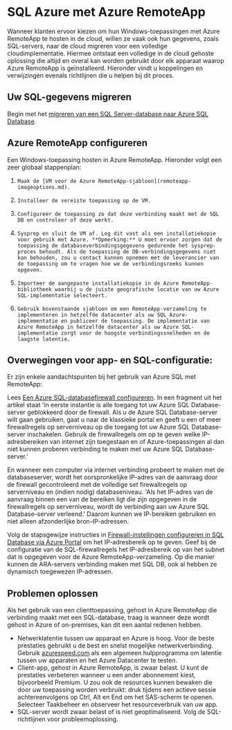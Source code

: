 <properties
   pageTitle="SQL Azure met Azure RemoteApp | Microsoft Azure"
   description="Lees hoe u SQL Azure gebruikt met Azure RemoteApp."
   services="remoteapp"
   documentationCenter=""
   authors="ericorman"
   manager="mbaldwin"
   editor=""/>

<tags
   ms.service="remoteapp"
   ms.devlang="na"
   ms.topic="hero-article"
   ms.tgt_pltfrm="na"
   ms.workload="compute"
   ms.date="05/02/2016"
   ms.author="elizapo"/>

# SQL Azure met Azure RemoteApp

Wanneer klanten ervoor kiezen om hun Windows-toepassingen met Azure RemoteApp te hosten in de cloud, willen ze vaak ook hun gegevens, zoals SQL-servers, naar de cloud migreren voor een volledige cloudimplementatie. Hiermee ontstaat een volledige in de cloud gehoste oplossing die altijd en overal kan worden gebruikt door elk apparaat waarop Azure RemoteApp is geïnstalleerd. Hieronder vindt u koppelingen en verwijzingen evenals richtlijnen die u helpen bij dit proces.  

## Uw SQL-gegevens migreren

Begin met het [migreren van een SQL Server-database naar Azure SQL Database](../sql-database/sql-database-cloud-migrate.md). 

## Azure RemoteApp configureren
Een Windows-toepassing hosten in Azure RemoteApp. Hieronder volgt een zeer globaal stappenplan:

1.     Maak de [VM voor de Azure RemoteApp-sjabloon](remoteapp-imageoptions.md). 
2.     Installeer de vereiste toepassing op de VM.
3.     Configureer de toepassing zo dat deze verbinding maakt met de SQL DB en controleer of deze werkt.
4.     Sysprep en sluit de VM af. Leg dit vast als een installatiekopie voor gebruik met Azure. **Opmerking:** U moet ervoor zorgen dat de toepassing de databaseverbindingsgegevens gedurende het sysprep-proces behoudt. Als de toepassing de DB-verbindingsgegevens niet kan behouden, zou u contact kunnen opnemen met de leverancier van de toepassing om te vragen hoe we de verbindingsreeks kunnen opgeven.
5.     Importeer de aangepaste installatiekopie in de Azure RemoteApp-bibliotheek waarbij u de juiste geografische locatie van uw Azure SQL-implementatie selecteert. 
6.     Gebruik bovenstaande sjabloon om een RemoteApp-verzameling te implementeren in hetzelfde datacenter als uw SQL Azure-implementatie en publiceer de toepassing. De implementatie van Azure RemoteApp in hetzelfde datacenter als uw Azure SQL-implementatie zorgt voor de hoogste verbindingssnelheden en de laagste latentie. 

## Overwegingen voor app- en SQL-configuratie:
Er zijn enkele aandachtspunten bij het gebruik van Azure SQL met RemoteApp:

Lees [Een Azure SQL-databasefirewall configureren](../sql-database/sql-database-firewall-configure.md). In een fragment uit het artikel staat 'in eerste instantie is alle toegang tot uw Azure SQL Database-server geblokkeerd door de firewall. Als u de Azure SQL Database-server wilt gaan gebruiken, gaat u naar de klassieke portal en geeft u een of meer firewallregels op serverniveau op die toegang tot uw Azure SQL Database-server inschakelen. Gebruik de firewallregels om op te geven welke IP-adresbereiken van internet zijn toegestaan en of Azure-toepassingen al dan niet kunnen proberen verbinding te maken met uw Azure SQL Database-server.'

En wanneer een computer via internet verbinding probeert te maken met de databaseserver, wordt het oorspronkelijke IP-adres van de aanvraag door de firewall gecontroleerd met de volledige set firewallregels op serverniveau en (indien nodig) databaseniveau. 'Als het IP-adres van de aanvraag binnen een van de bereiken ligt die zijn opgegeven in de firewallregels op serverniveau, wordt de verbinding aan uw Azure SQL Database-server verleend.' Daarom kunnen we IP-bereiken gebruiken en niet alleen afzonderlijke bron-IP-adressen.

Volg de stapsgewijze instructies in [Firewall-instellingen configureren in SQL Database via Azure Portal](../sql-database/sql-database-configure-firewall-settings.md) om het IP-adresbereik op te geven. Geef bij de configuratie van de SQL-firewallregels het IP-adresbereik op van het subnet dat is opgegeven voor de Azure RemoteApp-verzameling. Op die manier kunnen de ARA-servers verbinding maken met SQL DB, ook al hebben ze dynamisch toegewezen IP-adressen.

## Problemen oplossen
Als het gebruik van een clienttoepassing, gehost in Azure RemoteApp die verbinding maakt met een SQL-database, traag is wanneer deze wordt gehost in Azure of on-premises, kan dit een aantal redenen hebben.  

- Netwerklatentie tussen uw apparaat en Azure is hoog. Voor de beste prestaties gebruikt u de best en snelst mogelijke netwerkverbinding. Gebruik [azurespeed.com](http://azurespeed.com/) als een algemeen hulpprogramma om latentie tussen uw apparaten en het Azure Datacenter te testen.  
- Client-app, gehost in Azure RemoteApp, is zwaar belast. U kunt de prestaties verbeteren wanneer u een ander abonnement kiest, bijvoorbeeld Premium. U zou ook de resources kunnen bewaken die door uw toepassing worden verbruikt: druk tijdens een actieve sessie achtereenvolgens op Ctrl, Alt en End om het SAS-scherm te openen. Selecteer Taakbeheer en observeer het resourceverbruik van uw app.
- SQL-server wordt zwaar belast of is niet geoptimaliseerd. Volg de SQL-richtlijnen voor probleemoplossing. 




<!--HONumber=Jun16_HO2-->


